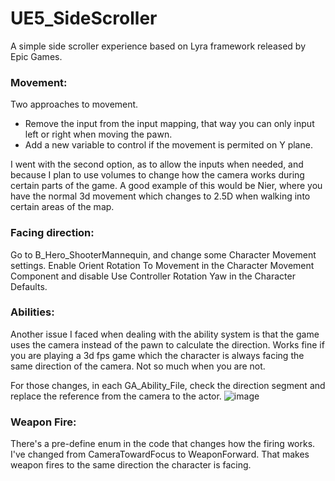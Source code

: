 # UE5_SideScroller
A simple side scroller experience based on Lyra framework released by Epic Games.


### Movement:
Two approaches to movement.
- Remove the input from the input mapping, that way you can only input left or right when moving the pawn.
- Add a new variable to control if the movement is permited on Y plane.

I went with the second option, as to allow the inputs when needed, and because I plan to use volumes to change how the camera works during certain parts of the game. A good example of this would be Nier, where you have the normal 3d movement which changes to 2.5D when walking into certain areas of the map.

### Facing direction:
Go to B_Hero_ShooterMannequin, and change some Character Movement settings. Enable Orient Rotation To Movement in the Character Movement Component and disable Use Controller Rotation Yaw in the Character Defaults.

### Abilities:
Another issue I faced when dealing with the ability system is that the game uses the camera instead of the pawn to calculate the direction. Works fine if you are playing a 3d fps game which the character is always facing the same direction of the camera. Not so much when you are not.

For those changes, in each GA_Ability_File, check the direction segment and replace the reference from the camera to the actor.
![image](https://user-images.githubusercontent.com/5649304/191574061-398642eb-fd71-482c-9418-b0ba852f2468.png)

### Weapon Fire:
There's a pre-define enum in the code that changes how the firing works. I've changed from CameraTowardFocus to WeaponForward. That makes weapon fires to the same direction the character is facing.
